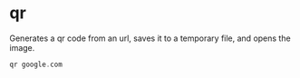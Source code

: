 # qr
Generates a qr code from an url, saves it to a temporary file, and opens the image.

```rust
qr google.com
```
